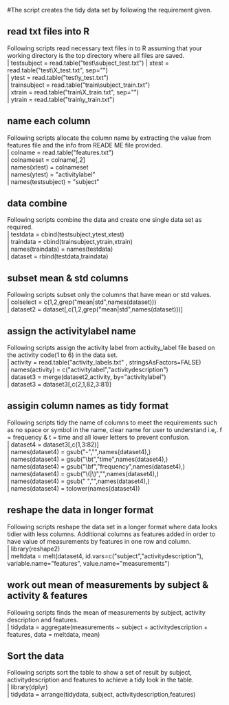 #The script creates the tidy data set by following the requirement given.

## read txt files into R
Following scripts read necessary text files in to R assuming that your working directory is the top directory where all files are saved.  
| testsubject = read.table("test\\subject_test.txt") 
| xtest = read.table("test\\X_test.txt", sep="")  
| ytest = read.table("test\\y_test.txt")  
| trainsubject = read.table("train\\subject_train.txt")  
| xtrain = read.table("train\\X_train.txt", sep="")  
| ytrain = read.table("train\\y_train.txt") 

## name each column
Following scripts allocate the column name by extracting the value from features file and the info from READE ME file provided.  
| colname = read.table("features.txt")  
| colnameset = colname[,2]  
| names(xtest) = colnameset  
| names(ytest) = "activitylabel"  
| names(testsubject) = "subject"  
	
## data combine
Following scripts combine the data and create one single data set as required.  
| testdata = cbind(testsubject,ytest,xtest)  
| traindata = cbind(trainsubject,ytrain,xtrain)  
| names(traindata) = names(testdata)  
| dataset = rbind(testdata,traindata)  
	
## subset mean & std columns
Following scripts subset only the columns that have mean or std values.  
| colselect = c(1,2,grep("mean|std",names(dataset)))  
| dataset2 = dataset[,c(1,2,grep("mean|std",names(dataset)))]  
	
## assign the activitylabel name
Following scripts assign the activity label from activity_label file based on the activity code(1 to 6) in the data set.  
| activity = read.table("activity_labels.txt" , stringsAsFactors=FALSE)  
| names(activity) = c("activitylabel","activitydescription")  
| dataset3 = merge(dataset2,activity, by="activitylabel")  
| dataset3 = dataset3[,c(2,1,82,3:81)]

## assigin column names as tidy format
Following scripts tidy the name of columns to meet the requirements such as no space or symbol in the name, clear name for user to understand i.e,. f = frequency & t = time and all lower letters to prevent confusion.  
| dataset4 = dataset3[,c(1,3:82)]  
| names(dataset4) = gsub("-","",names(dataset4),)  
| names(dataset4) = gsub("\\bt","time",names(dataset4),)  
| names(dataset4) = gsub("\\bf","frequency",names(dataset4),)  
| names(dataset4) = gsub("\\(|\\)","",names(dataset4),)  
| names(dataset4) = gsub(" ","",names(dataset4),)  
| names(dataset4) = tolower(names(dataset4))  
	
## reshape the data in longer format
Following scripts reshape the data set in a longer format where data looks tidier with less columns. Additional columns as features added in order to have value of measurements by features in one row and column.  
| library(reshape2)  
| meltdata = melt(dataset4, id.vars=c("subject","activitydescription"), variable.name="features", value.name="measurements")  
	
## work out mean of measurements by subject & activity & features
Following scripts finds the mean of measurements by subject, activity description and features.  
| tidydata = aggregate(measurements ~ subject + activitydescription + features, data = meltdata, mean)

## Sort the data
Following scripts sort the table to show a set of result by subject, activitydescription and features to achieve a tidy look in the table.  
| library(dplyr)  
| tidydata = arrange(tidydata, subject, activitydescription,features)  
	